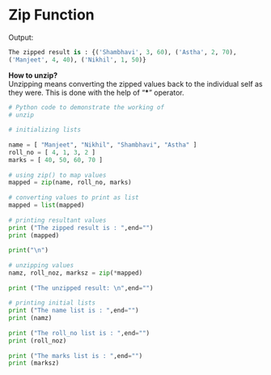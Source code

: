 # Zip Function

Output:   
 

```python
The zipped result is : {('Shambhavi', 3, 60), ('Astha', 2, 70),
('Manjeet', 4, 40), ('Nikhil', 1, 50)}
```

**How to unzip?**   
Unzipping means converting the zipped values back to the individual self as they were. This is done with the help of “**\***” operator.



```python
# Python code to demonstrate the working of 
# unzip
  
# initializing lists
  
name = [ "Manjeet", "Nikhil", "Shambhavi", "Astha" ]
roll_no = [ 4, 1, 3, 2 ]
marks = [ 40, 50, 60, 70 ]
  
# using zip() to map values
mapped = zip(name, roll_no, marks)
  
# converting values to print as list
mapped = list(mapped)
  
# printing resultant values 
print ("The zipped result is : ",end="")
print (mapped)
  
print("\n")
  
# unzipping values
namz, roll_noz, marksz = zip(*mapped)
  
print ("The unzipped result: \n",end="")
  
# printing initial lists
print ("The name list is : ",end="")
print (namz)
  
print ("The roll_no list is : ",end="")
print (roll_noz)
  
print ("The marks list is : ",end="")
print (marksz)
```


